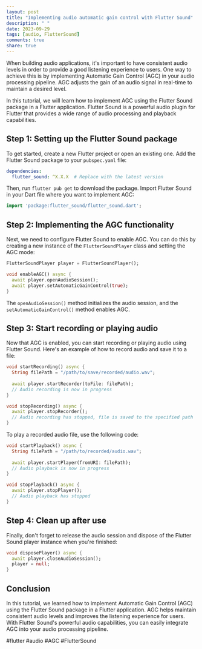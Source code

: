 ```yaml
---
layout: post
title: "Implementing audio automatic gain control with Flutter Sound"
description: " "
date: 2023-09-29
tags: [audio, FlutterSound]
comments: true
share: true
---
```


When building audio applications, it's important to have consistent audio levels in order to provide a good listening experience to users. One way to achieve this is by implementing Automatic Gain Control (AGC) in your audio processing pipeline. AGC adjusts the gain of an audio signal in real-time to maintain a desired level.

In this tutorial, we will learn how to implement AGC using the Flutter Sound package in a Flutter application. Flutter Sound is a powerful audio plugin for Flutter that provides a wide range of audio processing and playback capabilities.

## Step 1: Setting up the Flutter Sound package

To get started, create a new Flutter project or open an existing one. Add the Flutter Sound package to your `pubspec.yaml` file:

```yaml
dependencies:
  flutter_sound: ^X.X.X  # Replace with the latest version
```

Then, run `flutter pub get` to download the package. Import Flutter Sound in your Dart file where you want to implement AGC:

```dart
import 'package:flutter_sound/flutter_sound.dart';
```

## Step 2: Implementing the AGC functionality

Next, we need to configure Flutter Sound to enable AGC. You can do this by creating a new instance of the `FlutterSoundPlayer` class and setting the AGC mode:

```dart
FlutterSoundPlayer player = FlutterSoundPlayer();

void enableAGC() async {
  await player.openAudioSession();
  await player.setAutomaticGainControl(true);
}
```

The `openAudioSession()` method initializes the audio session, and the `setAutomaticGainControl()` method enables AGC.

## Step 3: Start recording or playing audio

Now that AGC is enabled, you can start recording or playing audio using Flutter Sound. Here's an example of how to record audio and save it to a file:

```dart
void startRecording() async {
  String filePath = "/path/to/save/recorded/audio.wav";
  
  await player.startRecorder(toFile: filePath);
  // Audio recording is now in progress
}

void stopRecording() async {
  await player.stopRecorder();
  // Audio recording has stopped, file is saved to the specified path
}
```

To play a recorded audio file, use the following code:

```dart
void startPlayback() async {
  String filePath = "/path/to/recorded/audio.wav";
  
  await player.startPlayer(fromURI: filePath);
  // Audio playback is now in progress
}

void stopPlayback() async {
  await player.stopPlayer();
  // Audio playback has stopped
}
```

## Step 4: Clean up after use

Finally, don't forget to release the audio session and dispose of the Flutter Sound player instance when you're finished:

```dart
void disposePlayer() async {
  await player.closeAudioSession();
  player = null;
}
```

## Conclusion

In this tutorial, we learned how to implement Automatic Gain Control (AGC) using the Flutter Sound package in a Flutter application. AGC helps maintain consistent audio levels and improves the listening experience for users. With Flutter Sound's powerful audio capabilities, you can easily integrate AGC into your audio processing pipeline.

#flutter #audio #AGC #FlutterSound